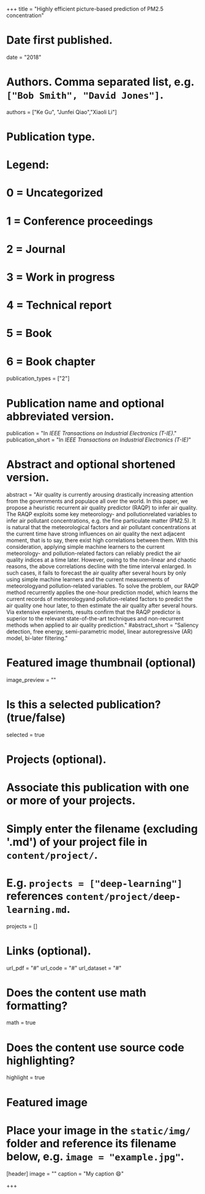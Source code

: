 +++
title = "Highly efficient picture-based prediction of PM2.5 concentration"

# Date first published.
date = "2018"

# Authors. Comma separated list, e.g. `["Bob Smith", "David Jones"]`.
authors = ["Ke Gu", "Junfei Qiao","Xiaoli Li"]
# Publication type.
# Legend:
# 0 = Uncategorized
# 1 = Conference proceedings
# 2 = Journal
# 3 = Work in progress
# 4 = Technical report
# 5 = Book
# 6 = Book chapter
publication_types = ["2"]

# Publication name and optional abbreviated version.
publication = "In *IEEE Transactions on Industrial Electronics (T-IE)*."
publication_short = "In *IEEE Transactions on Industrial Electronics (T-IE)*"

# Abstract and optional shortened version.
abstract = "Air quality is currently arousing drastically increasing attention from the governments and populace all over the world. In this paper, we propose a heuristic recurrent air quality predictor (RAQP) to infer air quality. The RAQP exploits some key meteorology- and pollutionrelated variables to infer air pollutant concentrations, e.g. the fine particulate matter (PM2.5). It is natural that the meteorological factors and air pollutant concentrations at the current time have strong influences on air quality the next adjacent moment, that is to say, there exist high correlations between them. With this consideration, applying simple machine learners to the current meteorology- and pollution-related factors can reliably predict the air quality indices at a time later. However, owing to the non-linear and chaotic reasons, the above correlations decline with the time interval enlarged. In such cases, it fails to forecast the air quality after several hours by only using simple machine learners and the current measurements of meteorologyand pollution-related variables. To solve the problem, our RAQP method recurrently applies the one-hour prediction model, which learns the current records of meteorologyand pollution-related factors to predict the air quality one hour later, to then estimate the air quality after several hours. Via extensive experiments, results confirm that the RAQP predictor is superior to the relevant state-of-the-art techniques and non-recurrent methods when applied to air quality prediction."
#abstract_short = "Saliency detection, free energy, semi-parametric model, linear autoregressive (AR) model, bi-later filtering."

# Featured image thumbnail (optional)
image_preview = ""

# Is this a selected publication? (true/false)
selected = true

# Projects (optional).
#   Associate this publication with one or more of your projects.
#   Simply enter the filename (excluding '.md') of your project file in `content/project/`.
#   E.g. `projects = ["deep-learning"]` references `content/project/deep-learning.md`.
projects = []

# Links (optional).
url_pdf = "#"
url_code = "#"
url_dataset = "#"




# Does the content use math formatting?
math = true

# Does the content use source code highlighting?
highlight = true

# Featured image
# Place your image in the `static/img/` folder and reference its filename below, e.g. `image = "example.jpg"`.
[header]
image = ""
caption = "My caption 😄"

+++
